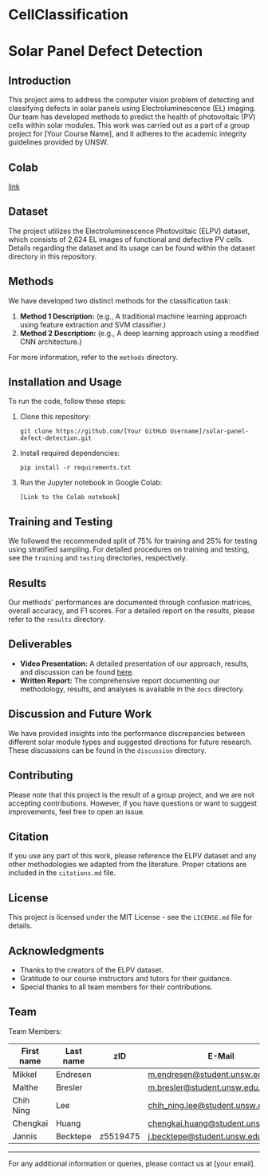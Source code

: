 # CellClassification

# Solar Panel Defect Detection

## Introduction
This project aims to address the computer vision problem of detecting and classifying defects in solar panels using Electroluminescence (EL) imaging. Our team has developed methods to predict the health of photovoltaic (PV) cells within solar modules. This work was carried out as a part of a group project for [Your Course Name], and it adheres to the academic integrity guidelines provided by UNSW.

## Colab
[link](https://colab.research.google.com/drive/1aqjYkj5MbLOfmQ5ruPwWHqYrOV77r6dM?usp=share_link)



## Dataset
The project utilizes the Electroluminescence Photovoltaic (ELPV) dataset, which consists of 2,624 EL images of functional and defective PV cells. Details regarding the dataset and its usage can be found within the dataset directory in this repository.

## Methods
We have developed two distinct methods for the classification task:

1. **Method 1 Description:** (e.g., A traditional machine learning approach using feature extraction and SVM classifier.)
2. **Method 2 Description:** (e.g., A deep learning approach using a modified CNN architecture.)

For more information, refer to the `methods` directory.

## Installation and Usage
To run the code, follow these steps:

1. Clone this repository:
   ```
   git clone https://github.com/[Your GitHub Username]/solar-panel-defect-detection.git
   ```
2. Install required dependencies:
   ```
   pip install -r requirements.txt
   ```
3. Run the Jupyter notebook in Google Colab:
   ```
   [Link to the Colab notebook]
   ```

## Training and Testing
We followed the recommended split of 75% for training and 25% for testing using stratified sampling. For detailed procedures on training and testing, see the `training` and `testing` directories, respectively.

## Results
Our methods' performances are documented through confusion matrices, overall accuracy, and F1 scores. For a detailed report on the results, please refer to the `results` directory.

## Deliverables
- **Video Presentation:** A detailed presentation of our approach, results, and discussion can be found [here](video_link).
- **Written Report:** The comprehensive report documenting our methodology, results, and analyses is available in the `docs` directory.

## Discussion and Future Work
We have provided insights into the performance discrepancies between different solar module types and suggested directions for future research. These discussions can be found in the `discussion` directory.

## Contributing
Please note that this project is the result of a group project, and we are not accepting contributions. However, if you have questions or want to suggest improvements, feel free to open an issue.

## Citation
If you use any part of this work, please reference the ELPV dataset and any other methodologies we adapted from the literature. Proper citations are included in the `citations.md` file.

## License
This project is licensed under the MIT License - see the `LICENSE.md` file for details.

## Acknowledgments
- Thanks to the creators of the ELPV dataset.
- Gratitude to our course instructors and tutors for their guidance.
- Special thanks to all team members for their contributions.

## Team

Team Members:

| First name | Last name        | zID      | E-Mail                            |
| ---------- | ---------------- | -------- | --------------------------------- |
| Mikkel     | Endresen         |          | m.endresen@student.unsw.edu.au    |
| Malthe     | Bresler          |          | m.bresler@student.unsw.edu.au     |
| Chih Ning  | Lee              |          | chih_ning.lee@student.unsw.edu.au |
| Chengkai   | Huang            |          | chengkai.huang@student.unsw.edu.au |
| Jannis     | Becktepe         | z5519475 | j.becktepe@student.unsw.edu.au    |

---

For any additional information or queries, please contact us at [your email].

